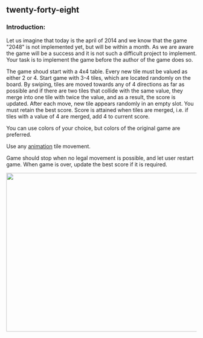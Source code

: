 ## twenty-forty-eight

### Introduction:

Let us imagine that today is the april of 2014 and we know that the game "2048" is not implemented yet, but will be within a month. As we are aware the game will be a success and it is not such a difficult project to implement. Your task is to implement the game before the author of the game does so.

The game shoud start with a 4x4 table. Every new tile must be valued as either 2 or 4. Start game with 3-4 tiles, which are located randomly on the board. By swiping, tiles are moved towards any of 4 directions as far as possible and if there are two tiles that collide with the same value, they merge into one tile with twice the value, and as a result, the score is updated.
After each move, new tile appears randomly in an empty slot.
You must retain the best score. Score is attained when tiles are merged, i.e. if tiles with a value of 4 are merged, add 4 to current score.

You can use colors of your choice, but colors of the original game are preferred.

Use any [animation](https://docs.flutter.dev/development/ui/widgets/animation) tile movement.

Game should stop when no legal movement is possible, and let user restart game. When game is over, update the best score if it is required.

<center>

<img src="https://github.com/alem-01/alem_public/blob/master/resources/2048.01.png?raw=true" style = "width: 840px !important; height: 420px !important;"/>

</center>
